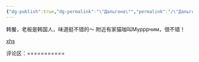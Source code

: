 ```yaml
---
{"dg-publish":true,"dg-permalink":"\"Дальгона\"","permalink":"/\"Дальгона\"/","tags":["rednote","下诺夫哥罗德"],"created":"2025-03-17T23:12:07.669+08:00","updated":"2025-03-20T22:46:14.683+08:00"}
---
```


 

韩餐，老板是韩国人，味道挺不错的～
附近有家猫咖叫Мурррчим，很不错！

[xhs](https://www.xiaohongshu.com/explore/66743b4a000000001d01bac8?xsec_token=ABuTWu-lRZ900CQ9JIubTuCE1-WcApHBov4i8LCnc0y6g=&xsec_source=pc_user)

评论区：===========

